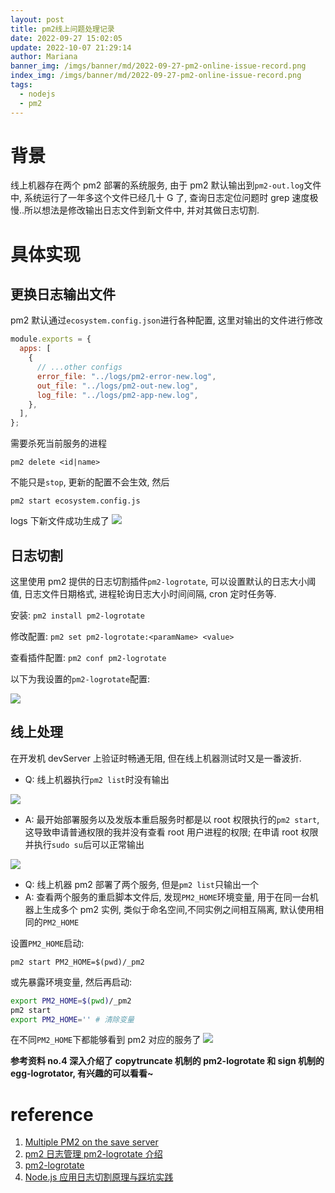 ```yaml
---
layout: post
title: pm2线上问题处理记录
date: 2022-09-27 15:02:05
update: 2022-10-07 21:29:14
author: Mariana
banner_img: /imgs/banner/md/2022-09-27-pm2-online-issue-record.png
index_img: /imgs/banner/md/2022-09-27-pm2-online-issue-record.png
tags:
  - nodejs
  - pm2
---
```


# 背景

线上机器存在两个 pm2 部署的系统服务, 由于 pm2 默认输出到`pm2-out.log`文件中, 系统运行了一年多这个文件已经几十 G 了, 查询日志定位问题时 grep 速度极慢..所以想法是修改输出日志文件到新文件中, 并对其做日志切割.

# 具体实现

## 更换日志输出文件

pm2 默认通过`ecosystem.config.json`进行各种配置, 这里对输出的文件进行修改

```js
module.exports = {
  apps: [
    {
      // ...other configs
      error_file: "../logs/pm2-error-new.log",
      out_file: "../logs/pm2-out-new.log",
      log_file: "../logs/pm2-app-new.log",
    },
  ],
};
```

需要杀死当前服务的进程

`pm2 delete <id|name>`

不能只是`stop`, 更新的配置不会生效, 然后

`pm2 start ecosystem.config.js`

logs 下新文件成功生成了
![](https://dev.azure.com/HealMSlin/8544be09-1224-4eb0-824b-90c4ec9d49ee/_apis/git/repositories/7a27a721-4c93-4ecf-8258-d5422217b60a/items?path=%2F1664263425495_9764.png&versionDescriptor%5BversionOptions%5D=0&versionDescriptor%5BversionType%5D=0&versionDescriptor%5Bversion%5D=master&resolveLfs=true&%24format=octetStream&api-version=5.0)

## 日志切割

这里使用 pm2 提供的日志切割插件`pm2-logrotate`, 可以设置默认的日志大小阈值, 日志文件日期格式, 进程轮询日志大小时间间隔, cron 定时任务等.

安装: `pm2 install pm2-logrotate`

修改配置: `pm2 set pm2-logrotate:<paramName> <value>`

查看插件配置: `pm2 conf pm2-logrotate`

以下为我设置的`pm2-logrotate`配置:

![](https://dev.azure.com/HealMSlin/8544be09-1224-4eb0-824b-90c4ec9d49ee/_apis/git/repositories/7a27a721-4c93-4ecf-8258-d5422217b60a/items?path=%2F1664263834486_4617.png&versionDescriptor%5BversionOptions%5D=0&versionDescriptor%5BversionType%5D=0&versionDescriptor%5Bversion%5D=master&resolveLfs=true&%24format=octetStream&api-version=5.0)

## 线上处理

在开发机 devServer 上验证时畅通无阻, 但在线上机器测试时又是一番波折.

- Q: 线上机器执行`pm2 list`时没有输出

![](https://dev.azure.com/HealMSlin/8544be09-1224-4eb0-824b-90c4ec9d49ee/_apis/git/repositories/7a27a721-4c93-4ecf-8258-d5422217b60a/items?path=%2F1664264213113_3713.png&versionDescriptor%5BversionOptions%5D=0&versionDescriptor%5BversionType%5D=0&versionDescriptor%5Bversion%5D=master&resolveLfs=true&%24format=octetStream&api-version=5.0)

- A: 最开始部署服务以及发版本重启服务时都是以 root 权限执行的`pm2 start`, 这导致申请普通权限的我并没有查看 root 用户进程的权限; 在申请 root 权限并执行`sudo su`后可以正常输出

![](https://dev.azure.com/HealMSlin/8544be09-1224-4eb0-824b-90c4ec9d49ee/_apis/git/repositories/7a27a721-4c93-4ecf-8258-d5422217b60a/items?path=%2F1664264308893_9536.png&versionDescriptor%5BversionOptions%5D=0&versionDescriptor%5BversionType%5D=0&versionDescriptor%5Bversion%5D=master&resolveLfs=true&%24format=octetStream&api-version=5.0)

- Q: 线上机器 pm2 部署了两个服务, 但是`pm2 list`只输出一个
- A: 查看两个服务的重启脚本文件后, 发现`PM2_HOME`环境变量, 用于在同一台机器上生成多个 pm2 实例, 类似于命名空间,不同实例之间相互隔离, 默认使用相同的`PM2_HOME`

设置`PM2_HOME`启动:

`pm2 start PM2_HOME=$(pwd)/_pm2`

或先暴露环境变量, 然后再启动:

```sh
export PM2_HOME=$(pwd)/_pm2
pm2 start
export PM2_HOME='' # 清除变量
```

在不同`PM2_HOME`下都能够看到 pm2 对应的服务了
![](https://dev.azure.com/HealMSlin/8544be09-1224-4eb0-824b-90c4ec9d49ee/_apis/git/repositories/7a27a721-4c93-4ecf-8258-d5422217b60a/items?path=%2F1664264837766_3422.png&versionDescriptor%5BversionOptions%5D=0&versionDescriptor%5BversionType%5D=0&versionDescriptor%5Bversion%5D=master&resolveLfs=true&%24format=octetStream&api-version=5.0)

**参考资料 no.4 深入介绍了 copytruncate 机制的 pm2-logrotate 和 sign 机制的 egg-logrotator, 有兴趣的可以看看~**

# reference

1. [Multiple PM2 on the save server](https://pm2.keymetrics.io/docs/usage/specifics/)
2. [pm2 日志管理 pm2-logrotate 介绍](https://www.cnblogs.com/daner1257/p/10763888.html)
3. [pm2-logrotate](https://github.com/keymetrics/pm2-logrotate)
4. [Node.js 应用日志切割原理与踩坑实践](https://juejin.cn/post/6844904151588012039)
